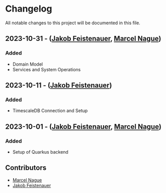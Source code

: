 # Changelog

All notable changes to this project will be documented in this file.

## 2023-10-31 - ([Jakob Feistenauer](https://github.com/yescob), [Marcel Nague](https://github.com/marcel-nague))

### Added

- Domain Model
- Services and System Operations

## 2023-10-11 - ([Jakob Feistenauer](https://github.com/yescob))

### Added

- TimescaleDB Connection and Setup

## 2023-10-01 - ([Jakob Feistenauer](https://github.com/yescob), [Marcel Nague](https://github.com/marcel-nague))

### Added

- Setup of Quarkus backend

## Contributors

- [Marcel Nague](https://github.com/marcel-nague)
- [Jakob Feistenauer](https://github.com/yescob)
